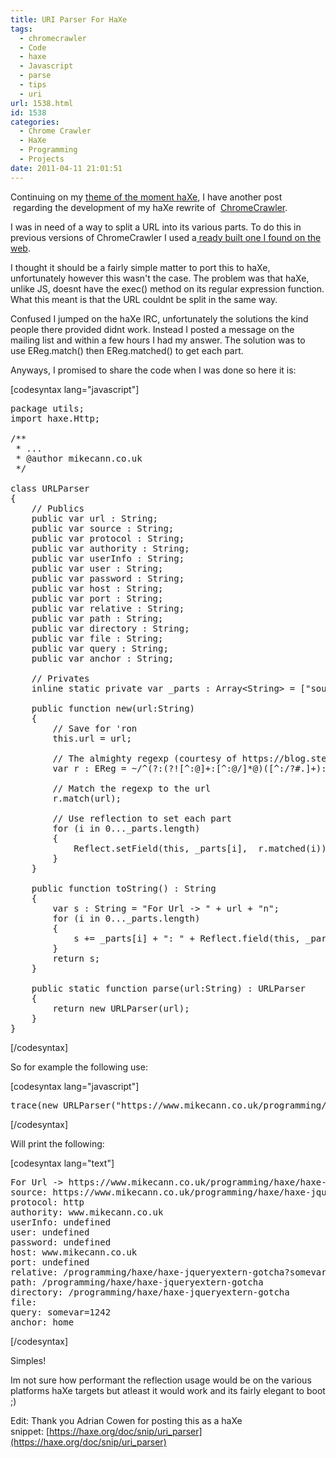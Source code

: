 ```yaml
---
title: URI Parser For HaXe
tags:
  - chromecrawler
  - Code
  - haxe
  - Javascript
  - parse
  - tips
  - uri
url: 1538.html
id: 1538
categories:
  - Chrome Crawler
  - HaXe
  - Programming
  - Projects
date: 2011-04-11 21:01:51
---
```


Continuing on my [theme of the moment haXe](https://mikecann.co.uk/programming/haxe/haxe-jqueryextern-gotcha/), I have another post  regarding the development of my haXe rewrite of  [ChromeCrawler](https://mikecann.co.uk/personal-project/chrome-crawler-v0-4-background-crawling-more/).

<!-- more -->

I was in need of a way to split a URL into its various parts. To do this in previous versions of ChromeCrawler I used a[ ready built one I found on the web](https://blog.stevenlevithan.com/archives/parseuri).

I thought it should be a fairly simple matter to port this to haXe, unfortunately however this wasn't the case. The problem was that haXe, unlike JS, doesnt have the exec() method on its regular expression function. What this meant is that the URL couldnt be split in the same way.

Confused I jumped on the haXe IRC, unfortunately the solutions the kind people there provided didnt work. Instead I posted a message on the mailing list and within a few hours I had my answer. The solution was to use EReg.match() then EReg.matched() to get each part.

Anyways, I promised to share the code when I was done so here it is:

[codesyntax lang="javascript"]

<pre>package utils;
import haxe.Http;

/**
 * ...
 * @author mikecann.co.uk
 */

class URLParser
{
	// Publics
	public var url : String;
	public var source : String;
	public var protocol : String;
	public var authority : String;
	public var userInfo : String;
	public var user : String;
	public var password : String;
	public var host : String;
	public var port : String;
	public var relative : String;
	public var path : String;
	public var directory : String;
	public var file : String;
	public var query : String;
	public var anchor : String;

	// Privates
	inline static private var _parts : Array&lt;String&gt; = ["source","protocol","authority","userInfo","user","password","host","port","relative","path","directory","file","query","anchor"];

	public function new(url:String)
	{
		// Save for 'ron
		this.url = url;

		// The almighty regexp (courtesy of https://blog.stevenlevithan.com/archives/parseuri)
		var r : EReg = ~/^(?:(?![^:@]+:[^:@/]*@)([^:/?#.]+):)?(?://)?((?:(([^:@]*)(?::([^:@]*))?)?@)?([^:/?#]*)(?::(d*))?)(((/(?:[^?#](?![^?#/]*.[^?#/.]+(?:[?#]|$)))*/?)?([^?#/]*))(?:?([^#]*))?(?:#(.*))?)/;

		// Match the regexp to the url
		r.match(url);

		// Use reflection to set each part
		for (i in 0..._parts.length)
		{
			Reflect.setField(this, _parts[i],  r.matched(i));
		}
	}

	public function toString() : String
	{
		var s : String = "For Url -&gt; " + url + "n";
		for (i in 0..._parts.length)
		{
			s += _parts[i] + ": " + Reflect.field(this, _parts[i]) + (i==_parts.length-1?"":"n");
		}
		return s;
	}

	public static function parse(url:String) : URLParser
	{
		return new URLParser(url);
	}
}</pre>

[/codesyntax]

So for example the following use:

[codesyntax lang="javascript"]

<pre>trace(new URLParser("https://www.mikecann.co.uk/programming/haxe/haxe-jqueryextern-gotcha?somevar=1242#home"));</pre>

[/codesyntax]

Will print the following:

[codesyntax lang="text"]

<pre>For Url -&gt; https://www.mikecann.co.uk/programming/haxe/haxe-jqueryextern-gotcha?somevar=1242#home
source: https://www.mikecann.co.uk/programming/haxe/haxe-jqueryextern-gotcha?somevar=1242#home
protocol: http
authority: www.mikecann.co.uk
userInfo: undefined
user: undefined
password: undefined
host: www.mikecann.co.uk
port: undefined
relative: /programming/haxe/haxe-jqueryextern-gotcha?somevar=1242#home
path: /programming/haxe/haxe-jqueryextern-gotcha
directory: /programming/haxe/haxe-jqueryextern-gotcha
file:
query: somevar=1242
anchor: home</pre>

[/codesyntax]

Simples!

Im not sure how performant the reflection usage would be on the various platforms haXe targets but atleast it would work and its fairly elegant to boot ;)

Edit: Thank you Adrian Cowen for posting this as a haXe snippet: [https://haxe.org/doc/snip/uri_parser](https://haxe.org/doc/snip/uri_parser)

